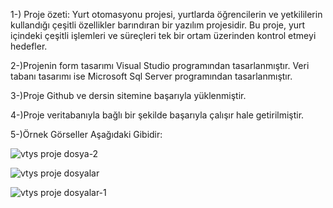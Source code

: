 1-) Proje özeti: Yurt otomasyonu projesi, yurtlarda öğrencilerin ve yetkililerin kullandığı çeşitli özellikler barındıran bir
yazılım projesidir. Bu proje, yurt içindeki çeşitli işlemleri ve süreçleri tek bir ortam üzerinden kontrol etmeyi hedefler.

2-)Projenin form tasarımı Visual Studio programından tasarlanmıştır. Veri tabanı tasarımı ise Microsoft Sql Server
programından tasarlanmıştır.

3-)Proje Github ve dersin sitemine başarıyla yüklenmiştir.

4-)Proje veritabanıyla bağlı bir şekilde başarıyla çalışır hale getirilmiştir.

5-)Örnek Görseller Aşağıdaki Gibidir:

![vtys proje dosya-2](https://github.com/moguzergin/Yurt-Otomasyon/assets/168479842/64500243-4899-445f-8bf8-2d22ed727345)

![vtys proje dosyalar](https://github.com/moguzergin/Yurt-Otomasyon/assets/168479842/fa263b55-906d-47a8-860e-bb9d14157450)

![vtys proje dosyalar-1](https://github.com/moguzergin/Yurt-Otomasyon/assets/168479842/63818a13-3f39-4b2a-96d3-e9a308048bc9)
